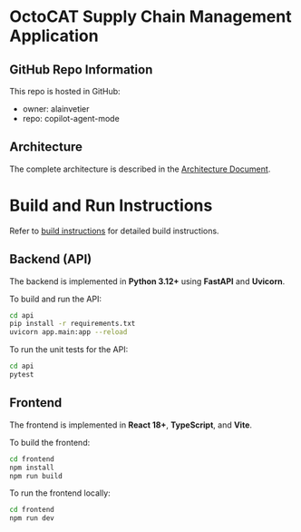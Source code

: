# OctoCAT Supply Chain Management Application

## GitHub Repo Information

This repo is hosted in GitHub:
- owner: alainvetier
- repo: copilot-agent-mode

## Architecture

The complete architecture is described in the [Architecture Document](../docs/architecture.md).

# Build and Run Instructions

Refer to [build instructions](../docs/build.md) for detailed build instructions.

## Backend (API)

The backend is implemented in **Python 3.12+** using **FastAPI** and **Uvicorn**.

To build and run the API:

```bash
cd api
pip install -r requirements.txt
uvicorn app.main:app --reload
```

To run the unit tests for the API:

```bash
cd api
pytest
```

## Frontend

The frontend is implemented in **React 18+**, **TypeScript**, and **Vite**.

To build the frontend:

```bash
cd frontend
npm install
npm run build
```

To run the frontend locally:

```bash
cd frontend
npm run dev
```
